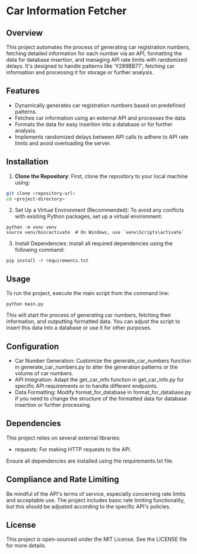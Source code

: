 # Car Information Fetcher

## Overview
This project automates the process of generating car registration numbers, fetching detailed information for each number via an API, formatting the data for database insertion, and managing API rate limits with randomized delays. It's designed to handle patterns like 'У289ВВ77', fetching car information and processing it for storage or further analysis.

## Features
- Dynamically generates car registration numbers based on predefined patterns.
- Fetches car information using an external API and processes the data.
- Formats the data for easy insertion into a database or for further analysis.
- Implements randomized delays between API calls to adhere to API rate limits and avoid overloading the server.

## Installation

1. **Clone the Repository**: First, clone the repository to your local machine using:
```bash
git clone <repository-url>
cd <project-directory>
```

2. Set Up a Virtual Environment (Recommended): To avoid any conflicts with existing Python packages, set up a virtual environment:
```
python -m venv venv
source venv/bin/activate  # On Windows, use `venv\Scripts\activate`
```

3. Install Dependencies: Install all required dependencies using the following command:
```
pip install -r requirements.txt
```

## Usage

To run the project, execute the main script from the command line:
```
python main.py
```

This will start the process of generating car numbers, fetching their information, and outputting formatted data. You can adjust the script to insert this data into a database or use it for other purposes.

## Configuration

* Car Number Generation: Customize the generate_car_numbers function in generate_car_numbers.py to alter the generation patterns or the volume of car numbers.
* API Integration: Adapt the get_car_info function in get_car_info.py for specific API requirements or to handle different endpoints.
* Data Formatting: Modify format_for_database in format_for_database.py if you need to change the structure of the formatted data for database insertion or further processing.

## Dependencies

This project relies on several external libraries:

* requests: For making HTTP requests to the API.

Ensure all dependencies are installed using the requirements.txt file.

## Compliance and Rate Limiting

Be mindful of the API's terms of service, especially concerning rate limits and acceptable use. The project includes basic rate limiting functionality, but this should be adjusted according to the specific API's policies.

## License

This project is open-sourced under the MIT License. See the LICENSE file for more details.
